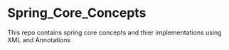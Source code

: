 # Spring_Core_Concepts
This repo contains spring core concepts and thier implementations using XML and Annotations
